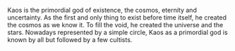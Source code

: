 Kaos is the primordial god of existence, the cosmos, eternity and uncertainty. As the first and only thing to exist before time itself, he created the cosmos as we know it. To fill the void, he created the universe and the stars. Nowadays represented by a simple circle, Kaos as a primordial god is known by all but followed by a few cultists.